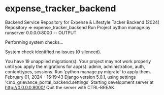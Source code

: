 # expense_tracker_backend
Backend Service Repository for Expense & Lifestyle Tacker  Backend (2024)
Repository => expense_tracker_backend
Run Project
python manage.py runserver 0.0.0.0:8000
-- OUTPUT

Performing system checks...

System check identified no issues (0 silenced).

You have 19 unapplied migration(s). Your project may not work properly until you apply the migrations for app(s): admin, administration, auth, contenttypes, sessions.
Run 'python manage.py migrate' to apply them.
February 01, 2024 - 15:19:43
Django version 5.0.1, using settings 'cmo_grievance_portal_backend.settings'
Starting development server at http://0.0.0.0:8000/
Quit the server with CTRL-BREAK.
